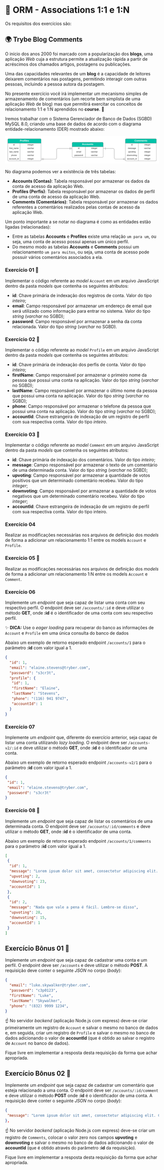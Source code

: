 # :pencil: ORM - Associations 1:1 e 1:N



Os requisitos dos exercícios são:

## 🌍 Trybe Blog Comments

O início dos anos 2000 foi marcado com a popularização dos **blogs**, uma aplicação _Web_ cuja a estrutura permite a atualização rápida a partir de acréscimos dos chamados artigos, postagens ou publicações.

Uma das capacidades relevantes de um **blog** é a capacidade de leitores deixarem comentários nas postagens, permitindo interagir com outras pessoas, incluindo a pessoa autora da postagem.

No presente exercício você irá implementar um mecanismo simples de armazenamento de comentários (um recorte bem simplista de uma aplicação _Web_ de blog) mas que permitirá exercitar os conceitos de relacionamento 1:1 e 1:N aprendidos no **course**. 🎉

Iremos trabalhar com o Sistema Gerenciador de Banco de Dados (SGBD) MySQL 8.0, criando uma base de dados de acordo com o diagrama entidade-relacionamento (DER) mostrado abaixo:

![Diagrama](images/der-trybe-blog-comments.png)

No diagrama podemos ver a existência de três tabelas:

- **Accounts (Contas)**: Tabela responsável por armazenar os dados da conta de acesso da aplicação Web.
- **Profiles (Perfis)**: Tabela responsável por armazenar os dados de perfil de uma conta de acesso da aplicação Web.
- **Comments (Comentários)**: Tabela responsável por armazenar os dados referentes a comentários realizados pelas contas de acesso da aplicação Web.

Um ponto importante a se notar no diagrama é como as entidades estão ligadas (relacionadas):

- Entre as tabelas **Accounts** e **Profiles** existe uma relação `um para um`, ou seja, uma conta de acesso possui apenas um único perfil.
- Do mesmo modo as tabelas **Accounts** e **Comments** possui um relacionamento `um para muitos`, ou seja, uma conta de acesso pode possuir vários comentários associados a ela.

### Exercício 01 🚀

Implementar o código referente ao _model_ `Account` em um arquivo JavaScript dentro da pasta _models_ que contenha os seguintes atributos:

- **id**: Chave primária de indexação dos registros de conta. Valor do tipo _inteiro_;
- **email**: Campo responsável por armazenar um endereço de email que será utilizado como informação para entrar no sistema. Valor do tipo _string_ (_varchar_ no SGBD);
- **password**: Campo responsável por armazenar a senha da conta relacionada. Valor do tipo _string_ (_varchar_ no SGBD).

### Exercício 02 🚀

Implementar o código referente ao _model_ `Profile` em um arquivo JavaScript dentro da pasta _models_ que contenha os seguintes atributos:

- **id**: Chave primária de indexação dos perfis de conta. Valor do tipo _inteiro_;
- **firstName**: Campo responsável por armazenar o primeiro nome da pessoa que possui uma conta na aplicação. Valor do tipo _string_ (_varchar_ no SGBD);
- **lastName**: Campo responsável por armazenar o último nome da pessoa que possui uma conta na aplicação. Valor do tipo _string_ (_varchar_ no SGBD);
- **phone**: Campo responsável por armazenar o telefone da pessoa que possui uma conta na aplicação. Valor do tipo _string_ (_varchar_ no SGBD);
- **accountId**: Chave estrangeira de indexação de um registro de perfil com sua respectiva conta. Valor do tipo _inteiro_.

### Exercício 03 🚀

Implementar o código referente ao _model_ `Comment` em um arquivo JavaScript dentro da pasta _models_ que contenha os seguintes atributos:

- **id**: Chave primária de indexação dos comentários. Valor do tipo _inteiro_;
- **message**: Campo responsável por armazenar o texto de um comentário de uma determinada conta. Valor do tipo _string_ (_varchar_ no SGBD);
- **upvoting**: Campo responsável por armazenar a quantidade de votos positivos que um determinado comentário recebeu. Valor do tipo _integer_;
- **downvoting**: Campo responsável por armazenar a quantidade de votos negativos que um determinado comentário recebeu. Valor do tipo _integer_;
- **accountId**: Chave estrangeira de indexação de um registro de perfil com sua respectiva conta. Valor do tipo inteiro.

### Exercício 04

Realizar as modificações necessárias nos arquivos de definição dos _models_ de forma a adicionar um relacionamento 1:1 entre os models `Account` e `Profile`.

### Exercício 05 🚀

Realizar as modificações necessárias nos arquivos de definição dos _models_ de forma a adicionar um relacionamento 1:N entre os models `Account` e `Comment`.

### Exercício 06

Implemente um _endpoint_ que seja capaz de listar uma conta com seu respectivo perfil. O endpoint deve ser `/accounts/:id` e deve utilizar o método **GET**, onde **:id** é o identificador de uma conta com seu respectivo perfil.

✨ **DICA:** Use o _eager loading_ para recuperar do banco as informações de `Account` e `Profile` em uma única consulta do banco de dados

Abaixo um exemplo de retorno esperado endpoint `/accounts/1` para o parâmetro **:id** com valor igual a 1.

```json
{
  "id": 1,
  "email": "elaine.stevens@tryber.com",
  "password": "s3cr3t",
  "profile": {
   "id": 1,
   "firstName": "Elaine",
   "lastName": "Stevens",
   "phone": "(116) 941 9747",
   "accountId": 1
  }
}
```

### Exercício 07

Implemente um _endpoint_ que, diferente do exercício anterior, seja capaz de listar uma conta utilizando _lazy loading_. O endpoint deve ser `/accounts-v2/:id` e deve utilizar o método **GET**, onde **:id** é o identificador de uma conta.

Abaixo um exemplo de retorno esperado endpoint `/accounts-v2/1` para o parâmetro **:id** com valor igual a 1.

```json
{
 "id": 1,
 "email": "elaine.stevens@tryber.com",
 "password": "s3cr3t"
}
```

### Exercício 08 🚀

Implemente um _endpoint_ que seja capaz de listar os comentários de uma determinada conta. O endpoint deve ser `/accounts/:id/comments` e deve utilizar o método **GET**, onde **:id** é o identificador de uma conta.

Abaixo um exemplo de retorno esperado endpoint `/accounts/1/comments` para o parâmetro **:id** com valor igual a 1.

```json
[
 {
  "id": 1,
  "message": "Lorem ipsum dolor sit amet, consectetur adipiscing elit. Cras nec erat fringilla, accumsan felis eu, ullamcorper velit. Mauris at nunc a sem imperdiet pretium.",
  "upvoting": 2,
  "downvoting": 23,
  "accountId": 1
 },
 {
  "id": 2,
  "message": "Nada que vale a pena é fácil. Lembre-se disso",
  "upvoting": 28,
  "downvoting": 15,
  "accountId": 1
 }
]
```

## Exercício Bônus 01 🚀

Implemente um _endpoint_ que seja capaz de cadastrar uma conta e um perfil. O endpoint deve ser `/accounts` e deve utilizar o método **POST**. A requisição deve conter o seguinte _JSON_ no corpo (_body_):

```json
{
  "email": "luke.skywalker@tryber.com",
  "password": "c3p0123",
  "firstName": "Luke",
  "lastName": "Skywalker",
  "phone": "(832) 9999 1234",
}
```

☝ No servidor _backend_ (aplicação Node.js com express) deve-se criar primeiramente um registro de `Account` e salvar o mesmo no banco de dados e, em seguida, criar um registro de `Profile` e salvar o mesmo no banco de dados adicionando o valor de **accountId** (que é obtido ao salvar o registro de `Account` no banco de dados).

Fique livre em implementar a resposta desta requisição da forma que achar apropriada.

## Exercício Bônus 02 🚀

Implemente um _endpoint_ que seja capaz de cadastrar um comentário que esteja relacionado a uma conta. O endpoint deve ser `/accounts/:id/comment` e deve utilizar o método **POST** onde **:id** é o identificador de uma conta. A requisição deve conter o seguinte _JSON_ no corpo (_body_):

```json
{
 "message": "Lorem ipsum dolor sit amet, consectetur adipiscing elit. Cras nec erat fringilla, accumsan felis eu, ullamcorper velit. Mauris at nunc a sem imperdiet pretium.",
},
```

☝ No servidor _backend_ (aplicação Node.js com express) deve-se criar um registro de `Comments`, colocar o valor zero nos campos **upvoting** e **downvoting** e salvar o mesmo no banco de dados adicionando o valor de **accountId** (que é obtido através do parâmetro **:id** da requisição).

Fique livre em implementar a resposta desta requisição da forma que achar apropriada.
